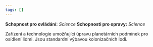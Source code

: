 ```yaml
---
tags: []
---
```

**Schopnost pro ovládání:** *Science*
**Schopnosti pro opravy:**  *Science*

Zařízení a technologie umožňující úpravu planetárních podmínek pro osídlení lidmi. Jsou standardní výbavou kolonizačních lodí.